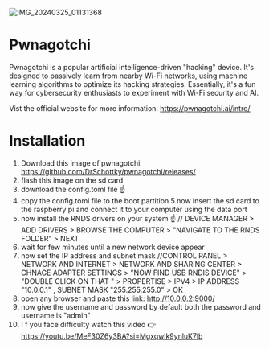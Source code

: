 ![IMG_20240325_01131368](https://github.com/Arnxb007/Pwnagotchi-on-waveshare-v4/assets/151598485/f1f1d133-2eda-4464-9ad3-833733238367)
# Pwnagotchi
Pwnagotchi is a popular artificial intelligence-driven "hacking" device.  It's designed to passively learn from nearby Wi-Fi networks, using machine learning algorithms to optimize its hacking strategies. Essentially, it's a fun way for cybersecurity enthusiasts to experiment with Wi-Fi security and AI.

Vist the official website for more information: https://pwnagotchi.ai/intro/

# Installation
1. Download this image of pwnagotchi: https://github.com/DrSchottky/pwnagotchi/releases/
2. flash this image on the sd card
3. download the config.toml file ☝️
4. copy the config.toml file to the boot partition 
5.now insert the sd card to the raspberry pi and connect it to your computer using the data port
6. now install the RNDS drivers on your system ☝️ // DEVICE MANAGER > ADD DRIVERS > BROWSE THE COMPUTER > "NAVIGATE TO THE RNDS FOLDER" > NEXT
7. wait for few minutes until a new network device appear
8. now set the IP address and subnet mask //CONTROL PANEL > NETWORK AND INTERNET > NETWORK AND SHARING CENTER > CHNAGE ADAPTER SETTINGS > "NOW FIND USB RNDIS DEVICE" > "DOUBLE CLICK ON THAT " > PROPERTISE > IPV4 > 
   IP ADDRESS "10.0.0.1" , SUBNET MASK "255.255.255.0" > OK
9. open any browser and paste this link: http://10.0.0.2:9000/
10. now give the username and password by default both the password and username is "admin"
11. I f you face difficulty watch this video 👉 https://youtu.be/MeF30Z6y3BA?si=Mgxqwlk9ynluK7lb
